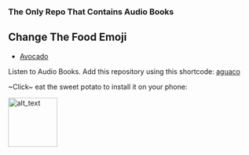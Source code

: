 ### The Only Repo That Contains Audio Books
## Change The Food Emoji
- [Avocado](/README.md)

Listen to Audio Books. Add this repository using this shortcode: [aguaco](https://raw.githubusercontent.com/KillerDogeEmpire/avocado-extensions/builds/repo.json)

~Click~ eat the sweet potato to install it on your phone:

[<img alt="alt_text" width="100px" src="https://discordapp.com/assets/5c73429380867c917ff1d494e747676d.svg"/>](https://self-similarity.github.io/http-protocol-redirector?r=cloudstreamrepo://raw.githubusercontent.com/KillerDogeEmpire/avocado-extensions/builds/repo.json)
